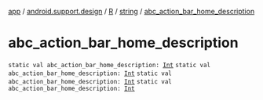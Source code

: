 [app](../../../index.md) / [android.support.design](../../index.md) / [R](../index.md) / [string](index.md) / [abc_action_bar_home_description](.)

# abc_action_bar_home_description

`static val abc_action_bar_home_description: `[`Int`](https://kotlinlang.org/api/latest/jvm/stdlib/kotlin/-int/index.html)
`static val abc_action_bar_home_description: `[`Int`](https://kotlinlang.org/api/latest/jvm/stdlib/kotlin/-int/index.html)
`static val abc_action_bar_home_description: `[`Int`](https://kotlinlang.org/api/latest/jvm/stdlib/kotlin/-int/index.html)
`static val abc_action_bar_home_description: `[`Int`](https://kotlinlang.org/api/latest/jvm/stdlib/kotlin/-int/index.html)